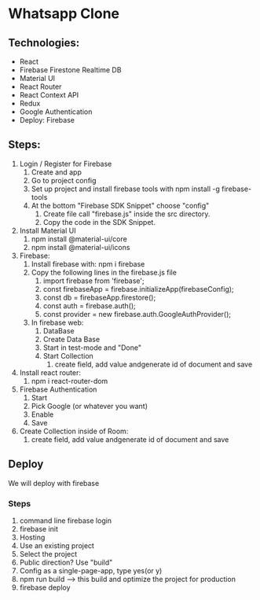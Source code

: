 # Whatsapp Clone

## Technologies:

- React
- Firebase Firestone Realtime DB
- Material UI
- React Router
- React Context API
- Redux
- Google Authentication
- Deploy: Firebase

## Steps:

1. Login / Register for Firebase
   1. Create and app
   2. Go to project config
   3. Set up project and install firebase tools with npm install -g firebase-tools
   4. At the bottom "Firebase SDK Snippet" choose "config"
      1. Create file call "firebase.js" inside the src directory.
      2. Copy the code in the SDK Snippet.
2. Install Material UI
   1. npm install @material-ui/core
   2. npm install @material-ui/icons
3. Firebase:
   1. Install firebase with: npm i firebase
   2. Copy the following lines in the firebase.js file
      1. import firebase from 'firebase';
      2. const firebaseApp = firebase.initializeApp(firebaseConfig);
      3. const db = firebaseApp.firestore();
      4. const auth = firebase.auth();
      5. const provider = new firebase.auth.GoogleAuthProvider();
   3. In firebase web:
      1. DataBase
      2. Create Data Base
      3. Start in test-mode and "Done"
      4. Start Collection
         1. create field, add value andgenerate id of document and save
4. Install react router:
   1. npm i react-router-dom
5. Firebase Authentication
   1. Start
   2. Pick Google (or whatever you want)
   3. Enable
   4. Save
6. Create Collection inside of Room:
   1. create field, add value andgenerate id of document and save

## Deploy

We will deploy with firebase

### Steps
1. command line firebase login
2. firebase init
3. Hosting
4. Use an existing project
5. Select the project
6. Public direction? Use "build"
7. Config as a single-page-app, type yes(or y)
8. npm run build --> this build and optimize the project for production
9. firebase deploy